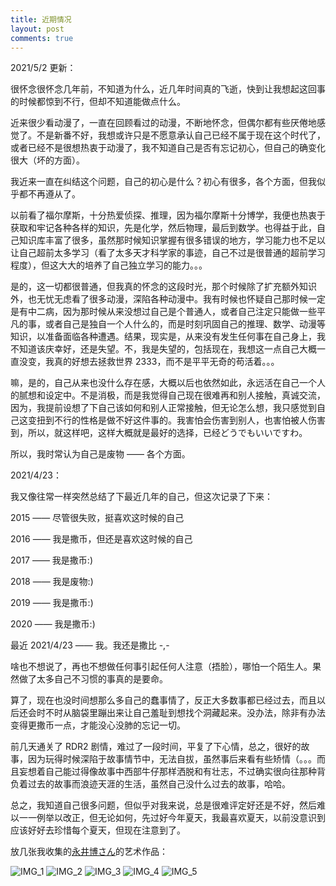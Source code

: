 ```yaml
---
title: 近期情况
layout: post
comments: true
---
```


2021/5/2 更新：

很怀念很怀念几年前，不知道为什么，近几年时间真的飞逝，快到让我想起这回事的时候都惊到不行，但却不知道能做点什么。

近来很少看动漫了，一直在回顾看过的动漫，不断地怀念，但偶尔都有些厌倦地感觉了。不是新番不好，我想或许只是不愿意承认自己已经不属于现在这个时代了，或者已经不是很想热衷于动漫了，我不知道自己是否有忘记初心，但自己的确变化很大（坏的方面）。

我近来一直在纠结这个问题，自己的初心是什么？初心有很多，各个方面，但我似乎都不再遵从了。

以前看了福尔摩斯，十分热爱侦探、推理，因为福尔摩斯十分博学，我便也热衷于获取和牢记各种各样的知识，先是化学，然后物理，最后到数学。也得益于此，自己知识库丰富了很多，虽然那时候知识掌握有很多错误的地方，学习能力也不足以让自己超前太多学习（看了太多天才科学家的事迹，自己不过是很普通的超前学习程度），但这大大的培养了自己独立学习的能力。。。

是的，这一切都很普通，但我真的怀念的这段时光，那个时候除了扩充额外知识外，也无忧无虑看了很多动漫，深陷各种动漫中。我有时候也怀疑自己那时候一定是有中二病，因为那时候从来没想过自己是个普通人，或者自己注定只能做一些平凡的事，或者自己是独自一个人什么的，而是时刻巩固自己的推理、数学、动漫等知识，以准备面临各种遭遇。结果，现实是，从来没有发生任何事在自己身上，我不知道该庆幸好，还是失望。不，我是失望的，包括现在，我想这一点自己大概一直没变，我真的好想去拯救世界 2333，而不是平平无奇的苟活着。。。

嘛，是的，自己从来也没什么存在感，大概以后也依然如此，永远活在自己一个人的腻想和设定中。不是消极，而是我觉得自己现在很难再和别人接触，真诚交流，因为，我提前设想了下自己该如何和别人正常接触，但无论怎么想，我只感觉到自己这变扭到不行的性格是做不好这件事的。我害怕会伤害到别人，也害怕被人伤害到，所以，就这样吧，这样大概就是最好的选择，已经どうでもいいですわ。

所以，我时常认为自己是废物 —— 各个方面。

2021/4/23：

我又像往常一样突然总结了下最近几年的自己，但这次记录了下来：

2015 —— 尽管很失败，挺喜欢这时候的自己

2016 —— 我是撒币，但还是喜欢这时候的自己

2017 —— 我是撒币:)

2018 —— 我是废物:)

2019 —— 我是撒币:)

2020 —— 我是撒币:)

最近 2021/4/23 —— 我。我还是撒比 -,-

啥也不想说了，再也不想做任何事引起任何人注意（捂脸），哪怕一个陌生人。果然做了太多自己不习惯的事真的是要命。

算了，现在也没时间想那么多自己的蠢事情了，反正大多数事都已经过去，而且以后还会时不时从脑袋里蹦出来让自己羞耻到想找个洞藏起来。没办法，除非有办法变得更撒币一点，才能没心没肺的忘记一切。

前几天通关了 RDR2 剧情，难过了一段时间，平复了下心情，总之，很好的故事，因为玩得时候深陷于故事情节中，无法自拔，虽然事后来看有些矫情（。。。而且妄想着自己能过得像故事中西部牛仔那样洒脱和有壮志，不过确实很向往那种背负着过去的故事而浪迹天涯的生活，虽然自己没什么过去的故事，哈哈。

总之，我知道自己很多问题，但似乎对我来说，总是很难评定好还是不好，然后难以一一例举以改正，但无论如何，先过好今年夏天，我最喜欢夏天，以前没意识到应该好好去珍惜每个夏天，但现在注意到了。

放几张我收集的[永井博さん](https://twitter.com/hiroshipj)的艺术作品：

![IMG_1](/img/IMG_20210316_014112.jpg)
![IMG_2](/img/IMG_20210316_014249.jpg)
![IMG_3](/img/IMG_20210316_014450.jpg)
![IMG_4](/img/IMG_20210409_004834.jpg)
![IMG_5](/img/IMG_20210409_004921.jpg)
